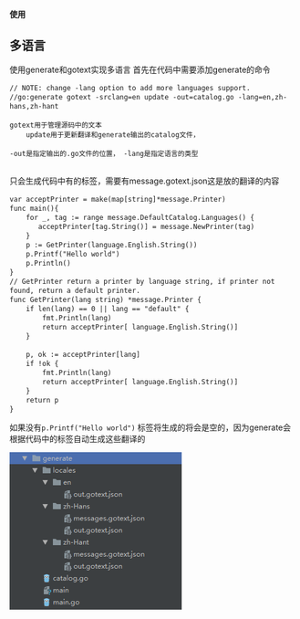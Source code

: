 **使用**


## 多语言
使用generate和gotext实现多语言
首先在代码中需要添加generate的命令
```
// NOTE: change -lang option to add more languages support.
//go:generate gotext -srclang=en update -out=catalog.go -lang=en,zh-hans,zh-hant

gotext用于管理源码中的文本
	update用于更新翻译和generate输出的catalog文件，

-out是指定输出的.go文件的位置， -lang是指定语言的类型


```
只会生成代码中有的标签，需要有message.gotext.json这是放的翻译的内容
```
var acceptPrinter = make(map[string]*message.Printer)
func main(){
    for _, tag := range message.DefaultCatalog.Languages() {
       acceptPrinter[tag.String()] = message.NewPrinter(tag)
    }
    p := GetPrinter(language.English.String())
    p.Printf("Hello world")
    p.Println()
}
// GetPrinter return a printer by language string, if printer not found, return a default printer.
func GetPrinter(lang string) *message.Printer {
    if len(lang) == 0 || lang == "default" {
        fmt.Println(lang)
        return acceptPrinter[ language.English.String()]
    }

    p, ok := acceptPrinter[lang]
    if !ok {
        fmt.Println(lang)
        return acceptPrinter[ language.English.String()]
    }
    return p
}
```
如果没有`p.Printf("Hello world")` 标签将生成的将会是空的，因为generate会根据代码中的标签自动生成这些翻译的

![代码的目录结构](../../../.local/static/2020/7/2/Snipaste_2020-08-04_18-23-02.1596536716616.png)